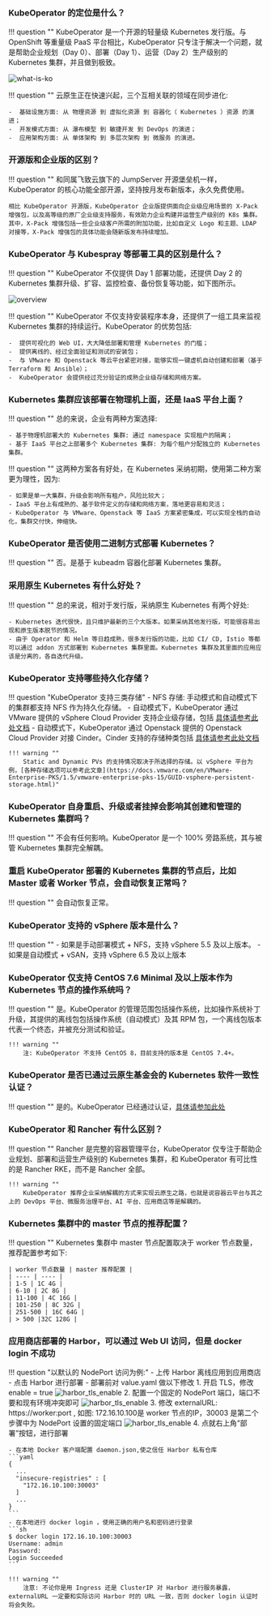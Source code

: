 
### KubeOperator 的定位是什么？

!!! question ""
    KubeOperator 是一个开源的轻量级 Kubernetes 发行版。与 OpenShift 等重量级 PaaS 平台相比，KubeOperator 只专注于解决一个问题，就是帮助企业规划（Day 0）、部署（Day 1）、运营（Day 2）生产级别的 Kubernetes 集群，并且做到极致。

![what-is-ko](img/faq/what-is-ko.png)

!!! question ""
    云原生正在快速兴起，三个互相关联的领域在同步进化:

    -  基础设施方面: 从 物理资源 到 虚拟化资源 到 容器化（ Kubernetes ）资源 的演进；
    -  开发模式方面: 从 瀑布模型 到 敏捷开发 到 DevOps 的演进；
    -  应用架构方面: 从 单体架构 到 多层次架构 到 微服务 的演进。

### 开源版和企业版的区别？

!!! question ""
    和同属飞致云旗下的 JumpServer 开源堡垒机一样，KubeOperator 的核心功能全部开源，坚持按月发布新版本，永久免费使用。

    相比 KubeOperator 开源版，KubeOperator 企业版提供面向企业级应用场景的 X-Pack 增强包，以及高等级的原厂企业级支持服务，有效助力企业构建并运营生产级别的 K8s 集群。其中，X-Pack 增强包括一些企业级客户所需的附加功能，比如自定义 Logo 和主题、LDAP 对接等，X-Pack 增强包的具体功能会随新版发布持续增加。

### KubeOperator 与 Kubespray 等部署工具的区别是什么？

!!! question ""
    KubeOperator 不仅提供 Day 1 部署功能，还提供 Day 2 的 Kubernetes 集群升级、扩容、监控检查、备份恢复等功能，如下图所示。

![overview](img/faq/overview.png)

!!! question ""
    KubeOperator 不仅支持安装程序本身，还提供了一组工具来监视 Kubernetes 集群的持续运行。KubeOperator 的优势包括:

    -  提供可视化的 Web UI，大大降低部署和管理 Kubernetes 的门槛；
    -  提供离线的、经过全面验证和测试的安装包；
    -  与 VMware 和 Openstack 等云平台紧密对接，能够实现一键虚机自动创建和部署（基于 Terraform 和 Ansible）；
    -  KubeOperator 会提供经过充分验证的成熟企业级存储和网络方案。

### Kubernetes 集群应该部署在物理机上面，还是 IaaS 平台上面？

!!! question ""
    总的来说，企业有两种方案选择:

    - 基于物理机部署大的 Kubernetes 集群: 通过 namespace 实现租户的隔离；
    - 基于 IaaS 平台之上部署多个 Kubernetes 集群: 为每个租户分配独立的 Kubernetes 集群。

!!! question ""
    这两种方案各有好处，在 Kubernetes 采纳初期，使用第二种方案更为理性，因为:

    - 如果是单一大集群，升级会影响所有租户，风险比较大；
    - IaaS 平台上有成熟的、基于软件定义的存储和网络方案，落地更容易和灵活；
    - KubeOperator 与 VMware、Openstack 等 IaaS 方案紧密集成，可以实现全栈的自动化，集群交付快，伸缩快。

### KubeOperator 是否使用二进制方式部署 Kubernetes？

!!! question ""
    否。是基于 kubeadm 容器化部署 Kubernetes 集群。

### 采用原生 Kubernetes 有什么好处？

!!! question ""
    总的来说，相对于发行版，采纳原生 Kubernetes 有两个好处:

    - Kubernetes 迭代很快，且只维护最新的三个大版本。如果采纳其他发行版，可能很容易出现和原生版本脱节的情况。
    - 由于 Operator 和 Helm 等日趋成熟，很多发行版的功能，比如 CI/ CD, Istio 等都可以通过 addon 方式部署到 Kubernetes 集群里面。Kubernetes 集群及其里面的应用应该是分离的，各自迭代升级。

### KubeOperator 支持哪些持久化存储？

!!! question "KubeOperator 支持三类存储"
    - NFS 存储: 手动模式和自动模式下的集群都支持 NFS 作为持久化存储。
    - 自动模式下，KubeOperator 通过 VMware 提供的 vSphere Cloud Provider 支持企业级存储，包括 [具体请参考此处文档](https://vmware.github.io/vsphere-storage-for-kubernetes/documentation/overview.html#vsphere-storage-concepts)
    - 自动模式下，KubeOperator 通过 Openstack 提供的 Openstack Cloud Provider 对接 Cinder。Cinder 支持的存储种类包括 [具体请参考此处文档](https://wiki.openstack.org/wiki/CinderSupportMatrix)  

    !!! warning ""
        Static and Dynamic PVs 的支持情况取决于所选择的存储。以 vSphere 平台为例，[各种存储选项可以参考此文章](https://docs.vmware.com/en/VMware-Enterprise-PKS/1.5/vmware-enterprise-pks-15/GUID-vsphere-persistent-storage.html)"




### KubeOperator 自身重启、升级或者挂掉会影响其创建和管理的 Kubernetes 集群吗？

!!! question ""
    不会有任何影响。KubeOperator 是一个 100% 旁路系统，其与被管 Kubernetes 集群完全解耦。

### 重启 KubeOperator 部署的 Kubernetes 集群的节点后，比如 Master 或者 Worker 节点，会自动恢复正常吗？

!!! question ""
    会自动恢复正常。

### KubeOperator 支持的 vSphere 版本是什么？

!!! question ""
    - 如果是手动部署模式 + NFS，支持 vSphere 5.5 及以上版本。
    - 如果是自动模式 + vSAN，支持 vSphere 6.5 及以上版本

### KubeOperator 仅支持 CentOS 7.6 Minimal 及以上版本作为 Kubernetes 节点的操作系统吗？

!!! question ""
    是。KubeOperator 的管理范围包括操作系统，比如操作系统补丁升级，其提供的离线包包括操作系统（自动模式）及其 RPM 包，一个离线包版本代表一个终态，并被充分测试和验证。

    !!! warning ""
        注: KubeOperator 不支持 CentOS 8，目前支持的版本是 CentOS 7.4+。

### KubeOperator 是否已通过云原生基金会的 Kubernetes 软件一致性认证？

!!! question ""
    是的。KubeOperator 已经通过认证，[具体请参加此处](https://landscape.cncf.io)

### KubeOperator 和 Rancher 有什么区别？

!!! question ""
    Rancher 是完整的容器管理平台，KubeOperator 仅专注于帮助企业规划、部署和运营生产级别的 Kubernetes 集群，和 KubeOperator 有可比性的是 Rancher RKE，而不是 Rancher 全部。

    !!! warning ""
        KubeOperator 推荐企业采纳解耦的方式来实现云原生之路，也就是说容器云平台与其之上的 DevOps 平台、微服务治理平台、AI 平台、应用商店等是解耦的。

### Kubernetes 集群中的 master 节点的推荐配置？

!!! question ""
    Kubernetes 集群中 master 节点配置取决于 worker 节点数量，推荐配置参考如下:

    | worker 节点数量 | master 推荐配置 |
    | ---- | ---- |
    | 1-5 | 1C 4G |
    | 6-10 | 2C 8G |
    | 11-100 | 4C 16G |
    | 101-250 | 8C 32G |
    | 251-500 | 16C 64G |
    | > 500 |32C 128G |

### 应用商店部署的 Harbor，可以通过 Web UI 访问，但是 docker login 不成功

!!! question "以默认的 NodePort 访问为例:"
    - 上传 Harbor 离线应用到应用商店
    - 点击 Harbor 进行部署
    - 部署前对 value.yaml 做以下修改
        1. 开启 TLS，修改 enable = true
      ![harbor_tls_enable](./img/faq/harbor-tls.jpg)
        2. 配置一个固定的 NodePort 端口，端口不要和现有环境冲突即可
      ![harbor_tls_enable](./img/faq/harbor-nodeport.jpg)
        3. 修改 externalURL: https://worker:port , 如图: 172.16.10.100是 worker 节点的IP，30003 是第二个步骤中为 NodePort 设置的固定端口
      ![harbor_tls_enable](./img/faq/harbor-externalurl.jpg)
        4. 点就右上角“部署”按钮，进行部署

    - 在本地 Docker 客户端配置 daemon.json,使之信任 Harbor 私有仓库
    ```yaml
    {
      ...
      "insecure-registries" : [
        "172.16.10.100:30003"
      ]
      ...
    }
    ```
    - 在本地进行 docker login ，使用正确的用户名和密码进行登录
    ```sh
    $ docker login 172.16.10.100:30003
    Username: admin
    Password:
    Login Succeeded
    ```

    !!! warning ""
        注意: 不论你是用 Ingress 还是 ClusterIP 对 Harbor 进行服务暴露，externalURL 一定要和实际访问 Harbor 时的 URL 一致，否则 docker login 认证时将会失败。
